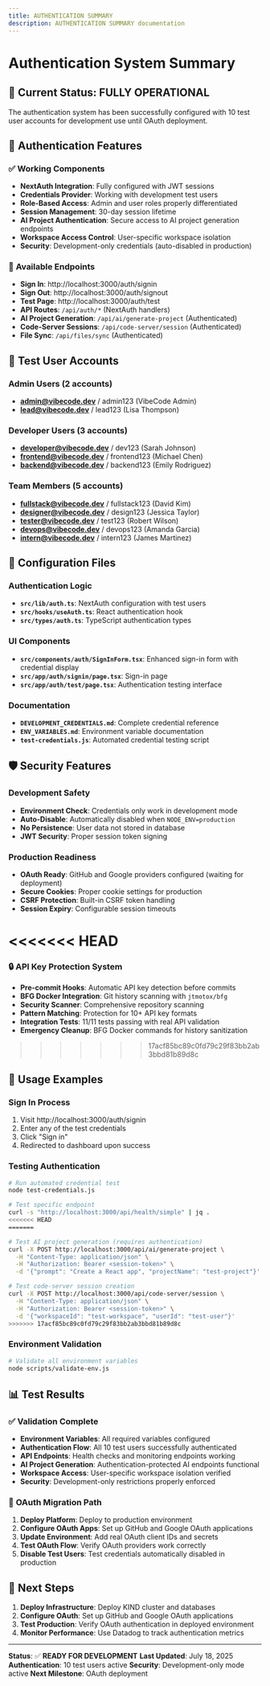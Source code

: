```yaml
---
title: AUTHENTICATION SUMMARY
description: AUTHENTICATION SUMMARY documentation
---
```


# Authentication System Summary

## 🎯 Current Status: **FULLY OPERATIONAL**

The authentication system has been successfully configured with 10 test user accounts for development use until OAuth deployment.

## 🔐 Authentication Features

### ✅ **Working Components**
- **NextAuth Integration**: Fully configured with JWT sessions
- **Credentials Provider**: Working with development test users
- **Role-Based Access**: Admin and user roles properly differentiated
- **Session Management**: 30-day session lifetime
- **AI Project Authentication**: Secure access to AI project generation endpoints
- **Workspace Access Control**: User-specific workspace isolation
- **Security**: Development-only credentials (auto-disabled in production)

### 📱 **Available Endpoints**
- **Sign In**: http://localhost:3000/auth/signin
- **Sign Out**: http://localhost:3000/auth/signout
- **Test Page**: http://localhost:3000/auth/test
- **API Routes**: `/api/auth/*` (NextAuth handlers)
- **AI Project Generation**: `/api/ai/generate-project` (Authenticated)
- **Code-Server Sessions**: `/api/code-server/session` (Authenticated)
- **File Sync**: `/api/files/sync` (Authenticated)

## 👥 **Test User Accounts**

### Admin Users (2 accounts)
- **admin@vibecode.dev** / admin123 (VibeCode Admin)
- **lead@vibecode.dev** / lead123 (Lisa Thompson)

### Developer Users (3 accounts)
- **developer@vibecode.dev** / dev123 (Sarah Johnson)
- **frontend@vibecode.dev** / frontend123 (Michael Chen)
- **backend@vibecode.dev** / backend123 (Emily Rodriguez)

### Team Members (5 accounts)
- **fullstack@vibecode.dev** / fullstack123 (David Kim)
- **designer@vibecode.dev** / design123 (Jessica Taylor)
- **tester@vibecode.dev** / test123 (Robert Wilson)
- **devops@vibecode.dev** / devops123 (Amanda Garcia)
- **intern@vibecode.dev** / intern123 (James Martinez)

## 🔧 **Configuration Files**

### Authentication Logic
- **`src/lib/auth.ts`**: NextAuth configuration with test users
- **`src/hooks/useAuth.ts`**: React authentication hook
- **`src/types/auth.ts`**: TypeScript authentication types

### UI Components
- **`src/components/auth/SignInForm.tsx`**: Enhanced sign-in form with credential display
- **`src/app/auth/signin/page.tsx`**: Sign-in page
- **`src/app/auth/test/page.tsx`**: Authentication testing interface

### Documentation
- **`DEVELOPMENT_CREDENTIALS.md`**: Complete credential reference
- **`ENV_VARIABLES.md`**: Environment variable documentation
- **`test-credentials.js`**: Automated credential testing script

## 🛡️ **Security Features**

### Development Safety
- **Environment Check**: Credentials only work in development mode
- **Auto-Disable**: Automatically disabled when `NODE_ENV=production`
- **No Persistence**: User data not stored in database
- **JWT Security**: Proper session token signing

### Production Readiness
- **OAuth Ready**: GitHub and Google providers configured (waiting for deployment)
- **Secure Cookies**: Proper cookie settings for production
- **CSRF Protection**: Built-in CSRF token handling
- **Session Expiry**: Configurable session timeouts

<<<<<<< HEAD
=======
### 🔒 API Key Protection System
- **Pre-commit Hooks**: Automatic API key detection before commits
- **BFG Docker Integration**: Git history scanning with `jtmotox/bfg`
- **Security Scanner**: Comprehensive repository scanning
- **Pattern Matching**: Protection for 10+ API key formats
- **Integration Tests**: 11/11 tests passing with real API validation
- **Emergency Cleanup**: BFG Docker commands for history sanitization

>>>>>>> 17acf85bc89c0fd79c29f83bb2ab3bbd81b89d8c
## 🚀 **Usage Examples**

### Sign In Process
1. Visit http://localhost:3000/auth/signin
2. Enter any of the test credentials
3. Click "Sign in"
4. Redirected to dashboard upon success

### Testing Authentication
```bash
# Run automated credential test
node test-credentials.js

# Test specific endpoint
curl -s "http://localhost:3000/api/health/simple" | jq .
<<<<<<< HEAD
=======

# Test AI project generation (requires authentication)
curl -X POST http://localhost:3000/api/ai/generate-project \
  -H "Content-Type: application/json" \
  -H "Authorization: Bearer <session-token>" \
  -d '{"prompt": "Create a React app", "projectName": "test-project"}'

# Test code-server session creation
curl -X POST http://localhost:3000/api/code-server/session \
  -H "Content-Type: application/json" \
  -H "Authorization: Bearer <session-token>" \
  -d '{"workspaceId": "test-workspace", "userId": "test-user"}'
>>>>>>> 17acf85bc89c0fd79c29f83bb2ab3bbd81b89d8c
```

### Environment Validation
```bash
# Validate all environment variables
node scripts/validate-env.js
```

## 📊 **Test Results**

### ✅ **Validation Complete**
- **Environment Variables**: All required variables configured
- **Authentication Flow**: All 10 test users successfully authenticated
- **API Endpoints**: Health checks and monitoring endpoints working
- **AI Project Generation**: Authentication-protected AI endpoints functional
- **Workspace Access**: User-specific workspace isolation verified
- **Security**: Development-only restrictions properly enforced

### 🔄 **OAuth Migration Path**
1. **Deploy Platform**: Deploy to production environment
2. **Configure OAuth Apps**: Set up GitHub and Google OAuth applications
3. **Update Environment**: Add real OAuth client IDs and secrets
4. **Test OAuth Flow**: Verify OAuth providers work correctly
5. **Disable Test Users**: Test credentials automatically disabled in production

## 🎯 **Next Steps**

1. **Deploy Infrastructure**: Deploy KIND cluster and databases
2. **Configure OAuth**: Set up GitHub and Google OAuth applications
3. **Test Production**: Verify OAuth authentication in deployed environment
4. **Monitor Performance**: Use Datadog to track authentication metrics

---

**Status**: ✅ **READY FOR DEVELOPMENT**
**Last Updated**: July 18, 2025
**Authentication**: 10 test users active
**Security**: Development-only mode active
**Next Milestone**: OAuth deployment
